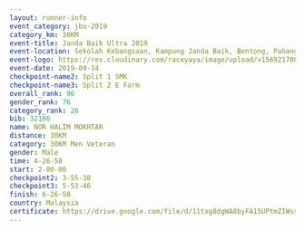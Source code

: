 ```yaml
---
layout: runner-info 
event_category: jbu-2019 
category_km: 30KM 
event-title: Janda Baik Ultra 2019
event-location: Sekolah Kebangsaan, Kampung Janda Baik, Bentong, Pahang, Malaysia 
event-logo: https://res.cloudinary.com/raceyaya/image/upload/v1569217009/logo/janda-baik_vch1pc.jpg 
event-date: 2019-09-14 
checkpoint-name2: Split 1 SMK 
checkpoint-name3: Split 2 E Farm 
overall_rank: 96
gender_rank: 76
category_rank: 26
bib: 32106
name: NOR HALIM MOKHTAR
distance: 30KM
category: 30KM Men Veteran
gender: Male
time: 4-26-50
start: 2-00-00
checkpoint2: 3-55-38
checkpoint3: 5-53-46
finish: 6-26-50
country: Malaysia
certificate: https://drive.google.com/file/d/11txg8dgWA8byFA15UPtmZIWssrlpBcVN/view?usp=sharing
---
```

